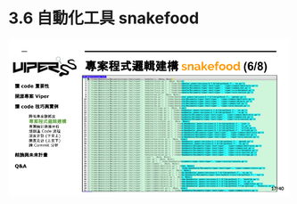 # 3.6 自動化工具 snakefood

![](../.gitbook/assets/coscup-versionpython-kai-yuan-ruan-ti-kao-gu-16.png)



